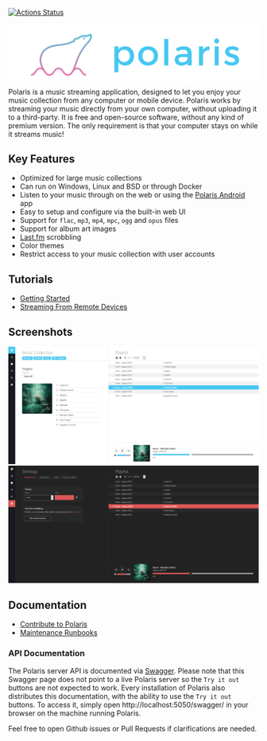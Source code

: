 [![Actions Status](https://github.com/agersant/polaris/workflows/Build/badge.svg)](https://github.com/agersant/polaris/actions)

<img src="res/readme/logo.png?raw=true"/>
Polaris is a music streaming application, designed to let you enjoy your music collection from any computer or mobile device. Polaris works by streaming your music directly from your own computer, without uploading it to a third-party. It is free and open-source software, without any kind of premium version. The only requirement is that your computer stays on while it streams music!

## Key Features
- Optimized for large music collections
- Can run on Windows, Linux and BSD or through Docker
- Listen to your music through on the web or using the [Polaris Android](https://github.com/agersant/polaris-android) app
- Easy to setup and configure via the built-in web UI
- Support for `flac`, `mp3`, `mp4`, `mpc`, `ogg` and `opus` files
- Support for album art images
- [Last.fm](https://www.last.fm) scrobbling
- Color themes
- Restrict access to your music collection with user accounts

## Tutorials

- [Getting Started](https://agersant.github.io/polaris/SETUP)
- [Streaming From Remote Devices](https://agersant.github.io/polaris/DDNS)

## Screenshots

![Polaris Web UI](res/readme/web_ui.png?raw=true "Polaris Web UI")
![Polaris Web UI Dark Mode](res/readme/dark_mode.png?raw=true "Polaris Web UI")

## Documentation

- [Contribute to Polaris](https://agersant.github.io/polaris/CONTRIBUTE)
- [Maintenance Runbooks](https://agersant.github.io/polaris/MAINTENANCE)

### API Documentation
The Polaris server API is documented via [Swagger](https://agersant.github.io/polaris/swagger). Please note that this Swagger page does not point to a live Polaris server so the `Try it out` buttons are not expected to work.
Every installation of Polaris also distributes this documentation, with the ability to use the `Try it out` buttons. To access it, simply open http://localhost:5050/swagger/ in your browser on the machine running Polaris.

Feel free to open Github issues or Pull Requests if clarifications are needed.
